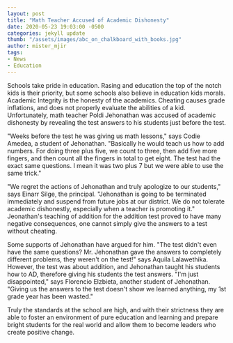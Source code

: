 ```yaml
---
layout: post
title: "Math Teacher Accused of Academic Dishonesty"
date: 2020-05-23 19:03:00 -0500
categories: jekyll update
thumb: "/assets/images/abc_on_chalkboard_with_books.jpg"
author: mister_mjir
tags:
- News
- Education
---
```


Schools take pride in education. Rasing and education the top of the notch kids is their priority, but some schools also
believe in education kids morals. Academic Integrity is the honesty of the academics. Cheating causes grade inflations, and
does not properly evaluate the abilities of a kid. Unfortunately, math teacher Poldi Jehonathan was accused of academic
dishonesty by revealing the test answers to his students just before the test.

"Weeks before the test he was giving us math lessons," says Codie Amedea, a student of Jehonathan. "Basically he would teach
us how to add numbers. For doing three plus five, we count to three, then add five more fingers, and then count all the
fingers in total to get eight. The test had the exact same questions. I mean it was two plus 7 but we were able to use the
same trick."

"We regret the actions of Jehonathan and truly apologize to our students," says Einarr Silge, the principal. "Jehonathan is
going to be terminated immediately and suspend from future jobs at our district. We do not tolerate academic dishonestly,
especially when a teacher is promoting it." Jeonathan's teaching of addition for the addition test proved to have many
negative consequences, one cannot simply give the answers to a test without cheating.

Some supports of Jehonathan have argued for him. "The test didn't even have the same questions? Mr. Jehonathan gave the
answers to completely different problems, they weren't on the test!" says Aquila Lalawethika. However, the test was about
addition, and Jehonathan taught his students how to AD, therefore giving his students the test answers. "I'm just
disappointed," says Florencio Elzbieta, another student of Jehonathan. "Giving us the answers to the test doesn't show we
learned anything, my 1st grade year has been wasted."

Truly the standards at the school are high, and with their strictness they are able to foster an environment of pure
education and learning and prepare bright students for the real world and allow them to become leaders who create positive
change.
